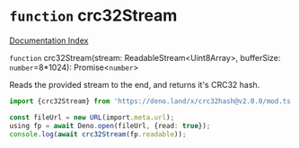 # `function` crc32Stream

[Documentation Index](../README.md)

`function` crc32Stream(stream: ReadableStream\<Uint8Array>, bufferSize: `number`=8\*1024): Promise\<`number`>

Reads the provided stream to the end, and returns it's CRC32 hash.

```ts
import {crc32Stream} from 'https://deno.land/x/crc32hash@v2.0.0/mod.ts';

const fileUrl = new URL(import.meta.url);
using fp = await Deno.open(fileUrl, {read: true});
console.log(await crc32Stream(fp.readable));
```

